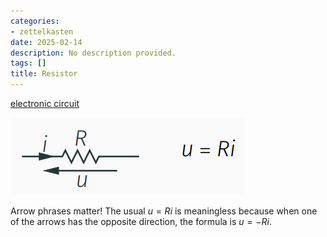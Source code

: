 ```yaml
---
categories:
- zettelkasten
date: 2025-02-14
description: No description provided.
tags: []
title: Resistor
---
```


[electronic circuit](electronic%20circuit)

![Pasted image 20221026205640](attachments/Pasted%20image%2020221026205640.png)

Arrow phrases matter! The usual $u = Ri$ is meaningless because when one of the arrows has the opposite direction, the formula is $u = -Ri$.
